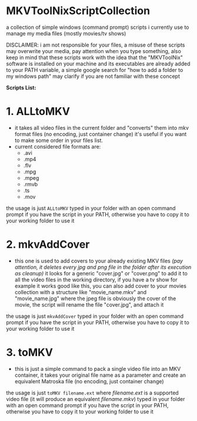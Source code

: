 # MKVToolNixScriptCollection
a collection of simple windows (command prompt) scripts i currently use to manage my media files (mostly movies/tv shows)

DISCLAIMER: i am not responsible for your files, a misuse of these scripts may overwrite your media, pay attention when you type something, also keep in mind that these scripts work with the idea that the "MKVToolNix" software is installed on your machine and its executables are already added to your PATH variable, a simple google search for "how to add a folder to my windows path" may clarify if you are not familiar with these concept

**Scripts List:**
# 1. ALLtoMKV
- it takes all video files in the current folder and "converts" them into mkv format files (no encoding, just container change) it's useful if you want to make some order in your files list.
- current considered file formats are:
  - .avi 
  - .mp4 
  - .flv 
  - .mpg 
  - .mpeg 
  - .rmvb 
  - .ts 
  - .mov

the usage is just ``` ALLtoMKV ``` typed in your folder with an open command prompt if you have the script in your PATH, otherwise you have to copy it to your working folder to use it

# 2. mkvAddCover
- this one is used to add covers to your already existing MKV files _(pay attention, it deletes every jpg and png file in the folder after its execution as cleanup)_ it looks for a generic "cover.jpg" or "cover.png" to add it to all the video files in the working directory, if you have a tv show for example it works good like this, you can also add cover to your movies collection with a structure like "movie_name.mkv" and "movie_name.jpg" where the jpeg file is obviously the cover of the movie, the script will rename the file "cover.jpg", and attach it

the usage is just ``` mkvAddCover ``` typed in your folder with an open command prompt if you have the script in your PATH, otherwise you have to copy it to your working folder to use it

# 3. toMKV
- this is just a simple command to pack a single video file into an MKV container, it takes your original file name as a parameter and create an equivalent Matroska file (no encoding, just container change)

the usage is just ``` toMKV filename.ext ``` where _filename.ext_ is a supported video file (it will produce an equivalent _filename.mkv_) typed in your folder with an open command prompt if you have the script in your PATH, otherwise you have to copy it to your working folder to use it
